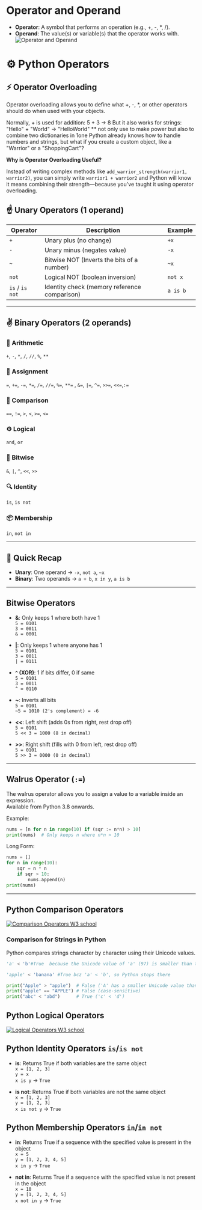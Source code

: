 # **Operator and Operand**
* **Operator**: A symbol that performs an operation (e.g., +, -, *, /).
* **Operand**: The value(s) or variable(s) that the operator works with.
![Operator and Operand](./public/opr.jpg)

# ⚙️ Python Operators

## ⚡ Operator Overloading

Operator overloading allows you to define what +, -, *, or other operators should do when used with your objects.

Normally, + is used for addition: 5 + 3 → 8
But it also works for strings: "Hello" + "World" → "HelloWorld"
** not only use to make power but also to combine two dictionaries in 1one
Python already knows how to handle numbers and strings, but what if you create a custom object, like a "Warrior" or a "ShoppingCart"?

**Why is Operator Overloading Useful?**

Instead of writing complex methods like `add_warrior_strength(warrior1, warrior2)`, you can simply write `warrior1 + warrior2` and Python will know it means combining their strength—because you've taught it using operator overloading.



## ☝️ Unary Operators (1 operand)

| Operator       | Description                                      | Example      |
|----------------|--------------------------------------------------|--------------|
| `+`            | Unary plus (no change)                           | `+x`         |
| `-`            | Unary minus (negates value)                      | `-x`         |
| `~`            | Bitwise NOT (Inverts the bits of a number)       | `~x`         |
| `not`          | Logical NOT (boolean inversion)                  | `not x`      |
| `is` / `is not`| Identity check (memory reference comparison)     | `a is b`     |

---

## ✌️ Binary Operators (2 operands)

### 🔢 Arithmetic  
`+`, `-`, `*`, `/`, `//`, `%`, `**`

### 📝 Assignment  
`=`, `+=`, `-=`, `*=`, `/=`, `//=`, `%=`, `**=` , `&=`, `|=`, `^=`, `>>=`, `<<=`,`:=`

### 🧮 Comparison  
`==`, `!=`, `>`, `<`, `>=`, `<=`

### ⚙️ Logical  
`and`, `or`

### 🧠 Bitwise  
`&`, `|`, `^`, `<<`, `>>`

### 🔍 Identity  
`is`, `is not`

### 📦 Membership  
`in`, `not in`

---

## 🧠 Quick Recap

- **Unary**: One operand → `-x`, `not a`, `~x`
- **Binary**: Two operands → `a + b`, `x in y`, `a is b`

---

## **Bitwise Operators**

- **&**: Only keeps 1 where both have 1  
  `5 = 0101`  
  `3 = 0011`  
  `& = 0001`

- **|**: Only keeps 1 where anyone has 1  
  `5 = 0101`  
  `3 = 0011`  
  `| = 0111`

- **^ (XOR)**: 1 if bits differ, 0 if same  
  `5 = 0101`  
  `3 = 0011`  
  `^ = 0110`

- **~**: Inverts all bits  
  `5 = 0101`  
  `~5 = 1010 (2's complement) = -6`

- **<<**: Left shift (adds 0s from right, rest drop off)  
  `5 = 0101`  
  `5 << 3 = 1000 (8 in decimal)`

- **>>**: Right shift (fills with 0 from left, rest drop off)  
  `5 = 0101`  
  `5 >> 3 = 0000 (0 in decimal)`

---

## **Walrus Operator (`:=`)**

The walrus operator allows you to assign a value to a variable inside an expression.  
Available from Python 3.8 onwards.

Example:

```python
nums = [n for n in range(10) if (sqr := n*n) > 10]
print(nums)  # Only keeps n where n*n > 10
```

Long Form:

```python
nums = []
for n in range(10):
    sqr = n * n
    if sqr > 10:
        nums.append(n)
print(nums)
```

---

## **Python Comparison Operators**

[![Comparison Operators W3 school](./public/comp.png)](https://www.w3schools.com/python/python_operators.asp)

### Comparison for Strings in Python
Python compares strings character by character using their Unicode values.
```py
'a' < 'b'#True  because the Unicode value of 'a' (97) is smaller than that of 'b' (98).

'apple' < 'banana' #True bcz 'a' < 'b', so Python stops there

print("Apple" > "apple")  # False ('A' has a smaller Unicode value than 'a')
print("apple" == "APPLE") # False (case-sensitive)
print("abc" < "abd")      # True ('c' < 'd')
```

## **Python Logical Operators**

[![Logical Operators W3 school](./public/logical.png)](https://www.w3schools.com/python/python_operators.asp)

## **Python Identity Operators** `is`/`is not`

- **is**: Returns True if both variables are the same object  
  `x = [1, 2, 3]`  
  `y = x`  
  `x is y` → `True`

- **is not**: Returns True if both variables are not the same object  
  `x = [1, 2, 3]`  
  `y = [1, 2, 3]`  
  `x is not y` → `True`


## **Python Membership Operators** `in`/`in not`

- **in**: Returns True if a sequence with the specified value is present in the object  
  `x = 5`  
  `y = [1, 2, 3, 4, 5]`  
  `x in y` → `True`

- **not in**: Returns True if a sequence with the specified value is not present in the object  
  `x = 10`  
  `y = [1, 2, 3, 4, 5]`  
  `x not in y` → `True`
